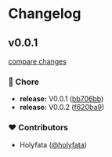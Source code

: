 # Changelog


## v0.0.1

[compare changes](https://github.com/holyfata/unlazy/compare/v0.0.3...v0.0.1)

### 🏡 Chore

- **release:** V0.0.1 ([bb706bb](https://github.com/holyfata/unlazy/commit/bb706bb))
- **release:** V0.0.2 ([f620ba9](https://github.com/holyfata/unlazy/commit/f620ba9))

### ❤️ Contributors

- Holyfata ([@holyfata](https://github.com/holyfata))

